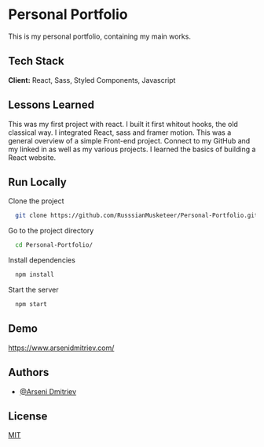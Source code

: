 
# Personal Portfolio

This is my personal portfolio, containing my main works.



## Tech Stack

**Client:** React, Sass, Styled Components, Javascript




## Lessons Learned

This was my first project with react. I built it first whitout hooks, the old classical way.
I integrated React, sass and framer motion. This was a general overview of a simple
Front-end project. Connect to my GitHub and my linked in as well as my various projects.
I learned the basics of building a React website.


## Run Locally

Clone the project

```bash
  git clone https://github.com/RusssianMusketeer/Personal-Portfolio.git
```

Go to the project directory

```bash
  cd Personal-Portfolio/
```

Install dependencies

```bash
  npm install
```

Start the server

```bash
  npm start
```


## Demo

https://www.arsenidmitriev.com/


## Authors

- [@Arseni Dmitriev](https://github.com/RusssianMusketeer)


## License

[MIT](https://choosealicense.com/licenses/mit/)

